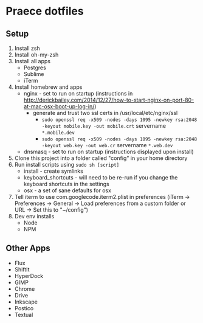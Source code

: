# Praece dotfiles

## Setup
1. Install zsh
2. Install oh-my-zsh
3. Install all apps
	- Postgres
	- Sublime
	- iTerm
4. Install homebrew and apps
	- nginx - set to run on startup (instructions in http://derickbailey.com/2014/12/27/how-to-start-nginx-on-port-80-at-mac-osx-boot-up-log-in/)
		- generate and trust two ssl certs in /usr/local/etc/nginx/ssl
			- `sudo openssl req -x509 -nodes -days 1095 -newkey rsa:2048 -keyout mobile.key -out mobile.crt` servername `*.mobile.dev`
			- `sudo openssl req -x509 -nodes -days 1095 -newkey rsa:2048 -keyout web.key -out web.cr` servername `*.web.dev`
	- dnsmasq - set to run on startup (instructions displayed upon install)
5. Clone this project into a folder called "config" in your home directory
6. Run install scripts using `sudo sh [script]`
	- install - create symlinks
	- keyboard_shortcuts - will need to be re-run if you change the keyboard shortcuts in the settings
	- osx - a set of sane defaults for osx
7. Tell iterm to use com.googlecode.iterm2.plist in preferences (iTerm -> Preferences -> General -> Load preferences from a custom folder or URL -> Set this to "~/config")
8. Dev env installs
	- Node
	- NPM


## Other Apps
- Flux
- ShiftIt
- HyperDock
- GIMP
- Chrome
- Drive
- Inkscape
- Postico
- Textual